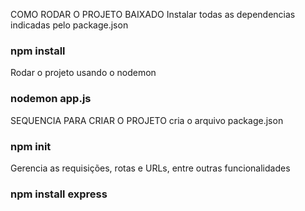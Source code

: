 COMO RODAR O PROJETO BAIXADO
Instalar todas as dependencias indicadas pelo package.json
### npm install

Rodar o projeto usando o nodemon
### nodemon app.js

SEQUENCIA PARA CRIAR O PROJETO
cria o arquivo package.json
### npm init

Gerencia as requisições, rotas e URLs, entre outras funcionalidades
### npm install express